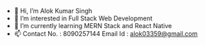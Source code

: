 - 👋 Hi, I’m Alok Kumar Singh
- 👀 I’m interested in Full Stack Web Development
- 🌱 I’m currently learning MERN Stack and React Native
- 📫 Contact No. : 8090257144
     Email Id : alok03359@gmail.com
<!--- 💞️ I’m looking to collaborate on ...-->
<!---
alok03359/alok03359 is a ✨ special ✨ repository because its `README.md` (this file) appears on your GitHub profile.
You can click the Preview link to take a look at your changes.
--->
